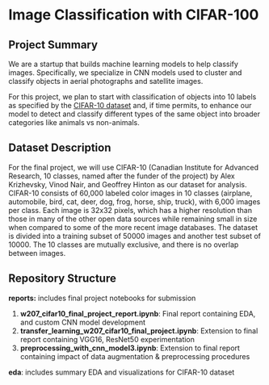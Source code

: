 # Image Classification with CIFAR-100

## Project Summary
We are a startup that builds machine learning models to help classify images. Specifically, we specialize in CNN models used to cluster and classify objects in aerial photographs and satellite images.

For this project, we plan to start with classification of objects into 10 labels as specified by the [CIFAR-10 dataset](https://www.cs.toronto.edu/~kriz/cifar.html) and, if time permits, to enhance our model to detect and classify different types of the same object into broader categories like animals vs non-animals.

## Dataset Description

For the final project, we will use CIFAR-10 (Canadian Institute for Advanced Research, 10 classes, named after the funder of the project)  by Alex Krizhevsky, Vinod Nair, and Geoffrey Hinton as our dataset for analysis. CIFAR-10 consists of 60,000 labeled color images in 10 classes (airplane, automobile, bird, cat, deer, dog, frog, horse, ship, truck), with 6,000 images per class. Each image is 32x32 pixels, which has a higher resolution than those in many of the other open data sources while remaining small in size when compared to some of the more recent image databases. The dataset is divided into a training subset of 50000 images and another test subset of 10000. The 10 classes are mutually exclusive, and there is no overlap between images.

## Repository Structure

**reports:** includes final project notebooks for submission
1. **w207_cifar10_final_project_report.ipynb**: Final report containing EDA, and custom CNN model development
2. **transfer_learning_w207_cifar10_final_project.ipynb**: Extension to final report containing VGG16, ResNet50 experimentation
3. **preprocessing_with_cnn_model3.ipynb**: Extension to final report containing impact of data augmentation & preprocessing procedures

**eda**: includes summary EDA and visualizations for CIFAR-10 dataset

